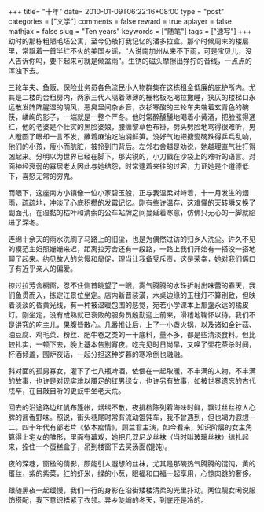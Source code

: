 +++
title= "十年"
date= 2010-01-09T06:22:16+08:00
type = "post"
categories = ["文学"]
comments = false
reward = true
aplayer = false
mathjax = false
slug = "Ten years"
keywords = ["随笔"]
tags = ["速写"]
+++
 幼时的那栋粗陋毛坯公寓，至今仍敲打我记忆的潘多拉盒。那个时候周末的楼层里，常飘着一首半红不火的美国乡谣，“人说南加州从来不下雨，可是宝贝儿，没人告诉你吗，要下起来可就是倾盆雨”。生锈的磁头摩擦出狰狞的音线，一点点的浑浊下去。

三轮车夫、鱼贩、保险业务员各色流民小人物群集在这栋租金低廉的庇护所内。尤其是二楼的合租房内，两家三代人隔着薄薄的栅格板吃喝拉撒睡，狭仄的楼梯口永远散发阵阵腥湿的阴风，恶臭里间杂乡音，衣衫寒酸的三轮车夫端着玄青色的碗筷，嶙峋的影子，一端就是一整个严冬。他时常醉醺醺地喝着小黄酒，把脸涨得通红，他的老婆是个壮实的黑脸婆娘，腰缠黎草色布褂，劈头劈脸地骂得很难听，男人瞪圆了眼却一言不发，蘸着麻油吃油焖鲜笋。没好气地把搪瓷碗跌得乒乓乱响，他们的小孩，瘦小而肮脏，被拎到门背后。左邻右舍越是劝说，她越理直气壮打得凶起来。分明以为世界已经在脚下，那尖锐的，小刀戳在沙袋上的难听的语言。对面神经衰弱的寡居老太因此与她结怨，时常逮着来往的过客，力证她是个道德低下，喜怒无常的穷鬼。
<!--more-->
而眼下，这座南方小镇像一位小家碧玉般，正与我温柔对峙着，十一月发生的烟雨，疏疏地，冲淡了心底积攒的发霉记忆。刚有些许温存，这难懂的天转瞬又换了副面孔，在湿黏的枯叶和清索的公车站牌之间蔓延着寒意，仿佛只无心的一脚就陷进了深冬。

连绵十余天的雨水洗刷了马路上的旧尘，也是为偶然过访的归乡人洗尘。许久不见的模范主妇照姗姗来迟，距离拉芳舍还有一段路，一路上我们开始有一搭没一搭地聊了起来。约见故人的怠慢和局促，理当让我备受斥责，这是荣幸，她对我们俩口子有近乎亲人的偏爱。

掠过拉芳舍橱窗，忍不住侧首眺望了一眼，雾气腾腾的水珠折射出味蕾的春天，我们鱼贯而入，拣定江景位坐定。店内新晋装潢，木桌边缘的玉柱灯不算别致，但映着淡淡的昏黄光线，有一种被温暖包围的感觉，宛若小学课本上那盏永远的橘皮灯。刚坐定，没有成熟就已衰败的服务员殷勤迎上前来，滑稽地鞠怀以待，我们不是讲究的吃主儿，果腹皆散心。几番推让后，上了一小盏火锅，以及诸如金针菇、油豆腐、鸡毛菜、粉丝、肥牛卷之类的一干底料，量不多，都是些清淡食料。但比较扎实，一顿下去，晚上基本告别宵夜。吃完见时日尚早，又唤了壶花茶杀时间，杯酒倾盖，围炉夜话，一起分担这种岁暮的寒冷倒也融融。

斜对面的孤男寡女，灌下了七八瓶啤酒，依偎在一起取暖，不丰满的人物，不丰满的故事，也许是对现实难以魇足的红男绿女，也许另有故事，如被世界遗忘的古代戍卒，在自敲自听的更鼓中坐老天荒。

回去的沿途路边红帆布篷帐，烟缕不散，夜排档陈列着海味时鲜，飘过丝丝掠人心脾的酱香野味。照说，街头巷尾时常有流动馄饨车，我不曾遇到，但也竭力遐想一二。四十年代有部老片《侬本痴情》，顾兰君主演，如今看来，知识阶层的女主角算得上宅女的雏形，里面有幕戏，她把几双尼龙丝袜（当时叫玻璃丝袜）结扎起来，拴住一个蛋糕盒子，吊到楼窗下去买汤面(馄饨)。

夜的深巷，窗楹的倩影，颇能引人遐想的丝袜，尤其是那碗热气腾腾的馄饨，黄的蛋丝，紫的紫菜，红的虾米，绿的小葱，眼福和口福一起享用，心惊肉跳的奢侈。

跟随黑夜一起缓慢，我们一行的身影在沿街矮楼清柔的光里扑动。两位靓女闲说服饰搭配，我下意识捂紧了衣领。异乡陡峭的冬天，到底还是冷的。